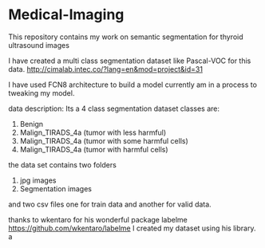 # Medical-Imaging
This repository contains my work on semantic segmentation for thyroid ultrasound images

I have created a multi class segmentation dataset like Pascal-VOC for this data.
http://cimalab.intec.co/?lang=en&mod=project&id=31

I have used FCN8 architecture to build a model currently am in a process to tweaking my model. 

data description:
Its a 4 class segmentation dataset 
classes are:
 1. Benign
 2. Malign_TIRADS_4a (tumor with less harmful)
 3. Malign_TIRADS_4a (tumor with some harmful cells)
 4. Malign_TIRADS_4a (tumor with harmful cells)
 
 the data set contains two folders 
 1. jpg images
 2. Segmentation images
 
 and two csv files one for train data and another for valid data.
 

thanks to wkentaro for his wonderful package labelme
https://github.com/wkentaro/labelme
I created my dataset using his library. a 
